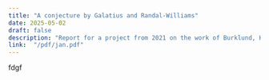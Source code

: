 ```yaml
---
title: "A conjecture by Galatius and Randal-Williams"
date: 2025-05-02
draft: false
description: "Report for a project from 2021 on the work of Burklund, Hahn and Senger, joint with Jan McGarry and supervised by Søren Galatius."
link:  "/pdf/jan.pdf"
---
```


fdgf